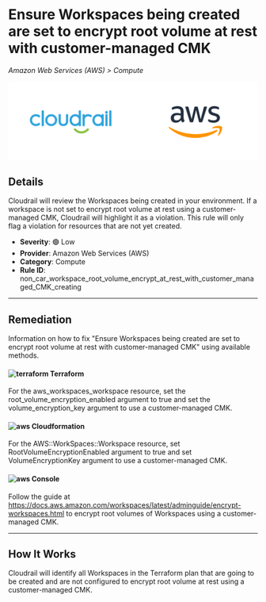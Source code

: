 # Ensure Workspaces being created are set to encrypt root volume at rest with customer-managed CMK

*Amazon Web Services (AWS) > Compute*

![Cloudrail and Amazon Web Services (AWS) logos](../images/cloudrail_aws.png)

## Details
Cloudrail will review the Workspaces being created in your environment. If a workspace is not set to encrypt root volume at rest using a customer-managed CMK, Cloudrail will highlight it as a violation. This rule will only flag a violation for resources that are not yet created.

- **Severity**: 🟢 Low
- **Provider**: Amazon Web Services (AWS)
- **Category**: Compute
- **Rule ID**: non_car_workspace_root_volume_encrypt_at_rest_with_customer_managed_CMK_creating

---

## Remediation
Information on how to fix "Ensure Workspaces being created are set to encrypt root volume at rest with customer-managed CMK" using available methods.


####  <img src="../_media/emojis/terraform.png" alt="terraform" width="20"/>  Terraform
For the aws_workspaces_workspace resource, set the root_volume_encryption_enabled argument to true and set the volume_encryption_key argument to use a customer-managed CMK.








#### <img src="../_media/emojis/aws.png" alt="aws" width="20"/> Cloudformation
For the AWS::WorkSpaces::Workspace resource, set RootVolumeEncryptionEnabled argument to true and set VolumeEncryptionKey argument to use a customer-managed CMK.



####  <img src="../_media/emojis/aws.png" alt="aws" width="20"/> Console
Follow the guide at <https://docs.aws.amazon.com/workspaces/latest/adminguide/encrypt-workspaces.html> to encrypt root volumes of Workspaces using a customer-managed CMK.




---

## How It Works
Cloudrail will identify all Workspaces in the Terraform plan that are going to be created and are not configured to encrypt root volume at rest using a customer-managed CMK.